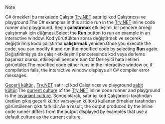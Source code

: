 
> [!NOTE]
> <span data-ttu-id="6741a-101">C# örnekleri bu makalede Çalıştır [Try.NET](https://try.dot.net) satır içi kod Çalıştırıcısı ve playground.</span><span class="sxs-lookup"><span data-stu-id="6741a-101">The C# examples in this article run in the [Try.NET](https://try.dot.net) inline code runner and playground.</span></span> <span data-ttu-id="6741a-102">Seçin **çalıştırmak** etkileşimli bir pencere örneği çalıştırmak için düğmesi.</span><span class="sxs-lookup"><span data-stu-id="6741a-102">Select the **Run** button to run an example in an interactive window.</span></span> <span data-ttu-id="6741a-103">Kod yürüttükten sonra değiştirmek ve seçerek değiştirilmiş kodu çalıştırma **çalıştırmak** yeniden.</span><span class="sxs-lookup"><span data-stu-id="6741a-103">Once you execute the code, you can modify it and run the modified code by selecting **Run** again.</span></span> <span data-ttu-id="6741a-104">Değiştirilmiş ya da çalışır etkileşimli penceresinde kod veya derleme başarısız olursa, etkileşimli pencere tüm C# Derleyici hata iletileri görüntüler.</span><span class="sxs-lookup"><span data-stu-id="6741a-104">The modified code either runs in the interactive window or, if compilation fails, the interactive window displays all C# compiler error messages.</span></span> 
>  
> <span data-ttu-id="6741a-105">[Geçerli kültür](xref:System.Globalization.CultureInfo.CurrentCulture) , [Try.NET](https://try.dot.net) satır içi kod Çalıştırıcısı ve playground [sabit kültür](xref:System.Globalization.CultureInfo.InvariantCulture).</span><span class="sxs-lookup"><span data-stu-id="6741a-105">The [current culture](xref:System.Globalization.CultureInfo.CurrentCulture) of the [Try.NET](https://try.dot.net) inline code runner and playground is the [invariant culture](xref:System.Globalization.CultureInfo.InvariantCulture).</span></span> <span data-ttu-id="6741a-106">Sonuç olarak, satır içi kod Çalıştırıcısı tarafından üretilen çıkış geçerli kültür varsayılan kültürü kullanan örnekler tarafından görüntülenen çıktı farklıdır.</span><span class="sxs-lookup"><span data-stu-id="6741a-106">As a result, the output produced by the inline code runner differs from the output displayed by examples that use a default culture as the current culture.</span></span>

